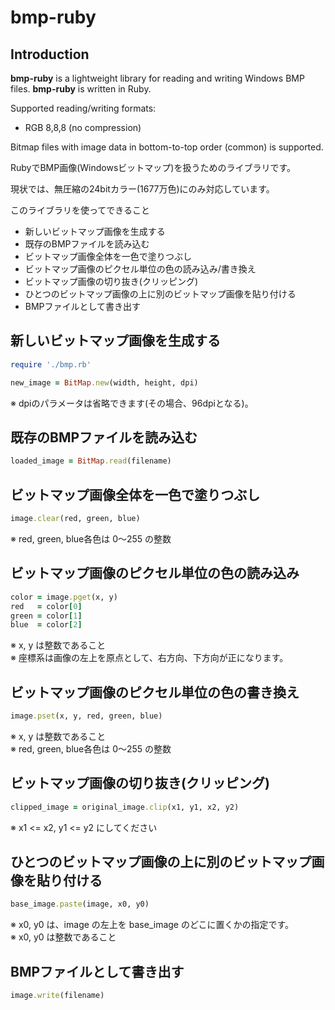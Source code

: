 bmp-ruby
========


Introduction
------------

**bmp-ruby** is a lightweight library for reading and writing Windows BMP files.
**bmp-ruby** is written in Ruby.

Supported reading/writing formats:

* RGB 8,8,8 (no compression)

Bitmap files with image data in bottom-to-top order (common) is supported.


RubyでBMP画像(Windowsビットマップ)を扱うためのライブラリです。

現状では、無圧縮の24bitカラー(1677万色)にのみ対応しています。

このライブラリを使ってできること

* 新しいビットマップ画像を生成する
* 既存のBMPファイルを読み込む
* ビットマップ画像全体を一色で塗りつぶし
* ビットマップ画像のピクセル単位の色の読み込み/書き換え
* ビットマップ画像の切り抜き(クリッピング)
* ひとつのビットマップ画像の上に別のビットマップ画像を貼り付ける
* BMPファイルとして書き出す


## 新しいビットマップ画像を生成する

```ruby
require './bmp.rb'

new_image = BitMap.new(width, height, dpi)
```

※ dpiのパラメータは省略できます(その場合、96dpiとなる)。


## 既存のBMPファイルを読み込む

```ruby
loaded_image = BitMap.read(filename)
```


## ビットマップ画像全体を一色で塗りつぶし

```ruby
image.clear(red, green, blue)
```

※ red, green, blue各色は 0～255 の整数


## ビットマップ画像のピクセル単位の色の読み込み

```ruby
color = image.pget(x, y)
red   = color[0]
green = color[1]
blue  = color[2]
```

※ x, y は整数であること  
※ 座標系は画像の左上を原点として、右方向、下方向が正になります。


## ビットマップ画像のピクセル単位の色の書き換え

```ruby
image.pset(x, y, red, green, blue)
```

※ x, y は整数であること  
※ red, green, blue各色は 0～255 の整数

## ビットマップ画像の切り抜き(クリッピング)

```ruby
clipped_image = original_image.clip(x1, y1, x2, y2)
```

※ x1 <= x2, y1 <= y2 にしてください


## ひとつのビットマップ画像の上に別のビットマップ画像を貼り付ける

```ruby
base_image.paste(image, x0, y0)
```

※ x0, y0 は、image の左上を base_image のどこに置くかの指定です。  
※ x0, y0 は整数であること


## BMPファイルとして書き出す

```ruby
image.write(filename)
```
